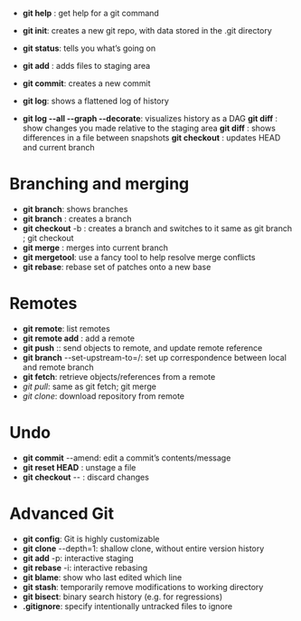 
* **git help** <command>: get help for a git command
* **git init**: creates a new git repo, with data stored in the .git directory
* **git status**: tells you what’s going on
* **git add** <filename>: adds files to staging area
* **git commit**: creates a new commit 


* **git log**: shows a flattened log of history
* **git log --all --graph --decorate**: visualizes history as a DAG
**git diff** <filename>: show changes you made relative to the staging area
**git diff** <revision> <filename>: shows differences in a file between snapshots
**git checkout** <revision>: updates HEAD and current branch 


# Branching and merging

* **git branch**: shows branches
* **git branch** <name>: creates a branch
* **git checkout** -b <name>: creates a branch and switches to it
same as git branch <name>; git checkout <name>
* **git merge** <revision>: merges into current branch
* **git mergetool**: use a fancy tool to help resolve merge conflicts
* **git rebase**: rebase set of patches onto a new base 



# Remotes

* **git remote**: list remotes
* **git remote add** <name> <url>: add a remote
* **git push** <remote> <local branch>:<remote branch>: send objects to remote, and update remote reference
* **git branch** --set-upstream-to=<remote>/<remote branch>: set up correspondence between local and remote branch
* **git fetch**: retrieve objects/references from a remote
* *git pull*: same as git fetch; git merge
* *git clone*: download repository from remote



# Undo

* **git commit** --amend: edit a commit’s contents/message
* **git reset HEAD** <file>: unstage a file
* **git checkout** -- <file>: discard changes




# Advanced Git

* **git config**: Git is highly customizable
* **git clone** --depth=1: shallow clone, without entire version history
* **git add** -p: interactive staging
* **git rebase** -i: interactive rebasing
* **git blame**: show who last edited which line
* **git stash**: temporarily remove modifications to working directory
* **git bisect**: binary search history (e.g. for regressions)
* **.gitignore**: specify intentionally untracked files to ignore





